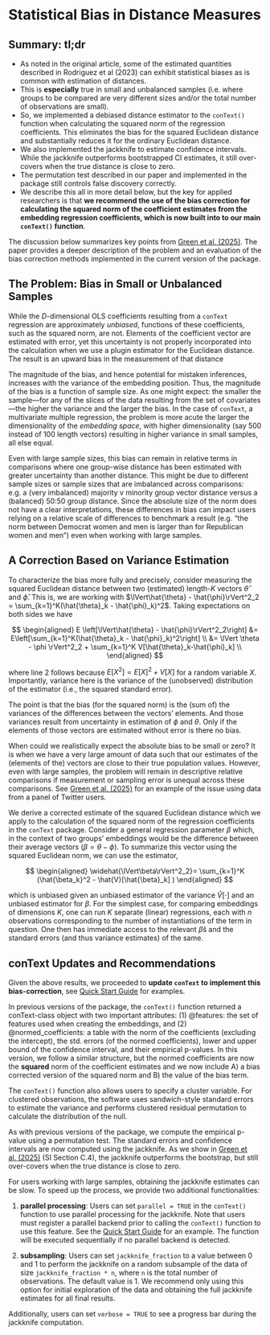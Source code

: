 Statistical Bias in Distance Measures
================

## Summary: tl;dr

- As noted in the original article, some of the estimated quantities
  described in Rodriguez et al (2023) can exhibit statistical biases as
  is common with estimation of distances.
- This is **especially** true in small and unbalanced samples
  (i.e. where groups to be compared are very different sizes and/or the
  total number of observations are small).
- So, we implemented a debiased distance estimator to the `conText()`
  function when calculating the squared norm of the regression
  coefficients. This eliminates the bias for the squared Euclidean
  distance and substantially reduces it for the ordinary Euclidean
  distance.
- We also implemented the jackknife to estimate confidence intervals.
  While the jackknife outperforms bootstrapped CI estimates, it still
  over-covers when the true distance is close to zero.
- The permutation test described in our paper and implemented in the
  package still controls false discovery correctly.
- We describe this all in more detail below, but the key for applied
  researchers is that **we recommend the use of the bias correction for
  calculating the squared norm of the coefficient estimates from the
  embedding regression coefficients, which is now built into to our main
  `conText()` function**.

The discussion below summarizes key points from [Green et
al. (2025)](https://www.cambridge.org/core/journals/political-analysis/article/measuring-distances-in-high-dimensional-spaces/88126F4A48F121387D249C1856C3665B).
The paper provides a deeper description of the problem and an evaluation
of the bias correction methods implemented in the current version of the
package.

## The Problem: Bias in Small or Unbalanced Samples

While the *D*-dimensional OLS coefficients resulting from a `conText`
regression are approximately *unbiased*, functions of these
coefficients, such as the squared norm, are not. Elements of the
coefficient vector are estimated with error, yet this uncertainty is not
properly incorporated into the calculation when we use a plugin
estimator for the Euclidean distance. The result is an upward bias in
the measurement of that distance

The magnitude of the bias, and hence potential for mistaken inferences,
increases with the variance of the embedding position. Thus, the
magnitude of the bias is a function of sample size. As one might expect:
the smaller the sample—for any of the slices of the data resulting from
the set of covariates—the higher the variance and the larger the bias.
In the case of `conText`, a multivariate multiple regression, the
problem is more acute the larger the dimensionality of the *embedding
space*, with higher dimensionality (say 500 instead of 100 length
vectors) resulting in higher variance in small samples, all else equal.

Even with large sample sizes, this bias can remain in relative terms in
comparisons where one group-wise distance has been estimated with
greater uncertainty than another distance. This might be due to
different sample sizes or sample sizes that are imbalanced across
comparisons: e.g. a (very imbalanced) majority v minority group vector
distance versus a (balanced) 50:50 group distance. Since the absolute
size of the norm does not have a clear interpretations, these
differences in bias can impact users relying on a relative scale of
differences to benchmark a result (e.g. “the norm between Democrat women
and men is larger than for Republican women and men”) even when working
with large samples.

## A Correction Based on Variance Estimation

To characterize the bias more fully and precisely, consider measuring
the squared Euclidean distance between two (estimated) length-$K$
vectors $\hat{\theta} \text{ and } \hat{\phi}$. This is, we are working
with
$\lVert\hat{\theta} - \hat{\phi}\rVert^2_2 = \sum_{k=1}^K(\hat{\theta}_k - \hat{\phi}_k)^2$.
Taking expectations on both sides we have

$$
\begin{aligned}
E \left[\lVert\hat{\theta} - \hat{\phi}\rVert^2_2\right] &= E\left[\sum_{k=1}^K(\hat{\theta}_k - \hat{\phi}_k)^2\right] \\
&= \lVert \theta - \phi \rVert^2_2 + \sum_{k=1}^K V[\hat{\theta}_k-\hat{\phi}_k] \\
\end{aligned}
$$

where line 2 follows because $E[X^2] = E[X]^2 + V[X]$ for a random
variable $X$. Importantly, variance here is the variance of the
(unobserved) distribution of the estimator (i.e., the squared standard
error).

The point is that the bias (for the squared norm) is the (sum of) the
variances of the differences between the vectors’ elements. And those
variances result from uncertainty in estimation of $\phi$ and $\theta$.
Only if the elements of those vectors are estimated without error is
there no bias.

When could we realistically expect the absolute bias to be small or
zero? It is when we have a very large amount of data such that our
estimates of the (elements of the) vectors are close to their true
population values. However, even with large samples, the problem will
remain in descriptive relative comparisons if measurement or sampling
error is unequal across these comparisons. See [Green et
al. (2025)](https://www.cambridge.org/core/journals/political-analysis/article/measuring-distances-in-high-dimensional-spaces/88126F4A48F121387D249C1856C3665B)
for an example of the issue using data from a panel of Twitter users.

We derive a corrected estimate of the squared Euclidean distance which
we apply to the calculation of the squared norm of the regression
coefficients in the `conText` package. Consider a general regression
parameter $\beta$ which, in the context of two groups’ embeddings would
be the difference between their average vectors ($\beta=\theta - \phi$).
To summarize this vector using the squared Euclidean norm, we can use
the estimator,

$$
\begin{aligned}
\widehat{\lVert\beta\rVert^2_2}= \sum_{k=1}^K (\hat{\beta_k}^2 - \hat{V}[\hat{\beta}_k] )
\end{aligned}
$$

which is unbiased given an unbiased estimator of the variance
$\hat{V}[\cdot]$ and an unbiased estimator for $\beta$. For the simplest
case, for comparing embeddings of dimensions $K$, one can run $K$
separate (linear) regressions, each with $n$ observations corresponding
to the number of instantiations of the term in question. One then has
immediate access to the relevant $\hat{\beta}$s and the standard errors
(and thus variance estimates) of the same.

## conText Updates and Recommendations

Given the above results, we proceeded to **update `conText` to implement
this bias-correction**, see [Quick Start
Guide](https://github.com/prodriguezsosa/conText/blob/master/vignettes/quickstart.md)
for examples.

In previous versions of the package, the `conText()` function returned a
conText-class object with two important attributes: (1) @features: the
set of features used when creating the embeddings, and (2)
@normed_coefficients: a table with the norm of the coefficients
(excluding the intercept), the std. errors (of the normed coefficients),
lower and upper bound of the confidence interval, and their empirical
p-values. In this version, we follow a similar structure, but the normed
coefficients are now the **squared** norm of the coefficient estimates
and we now include A) a bias corrected version of the squared norm and
B) the value of the bias term.

The `conText()` function also allows users to specify a cluster
variable. For clustered observations, the software uses sandwich-style
standard errors to estimate the variance and performs clustered residual
permutation to calculate the distribution of the null.

As with previous versions of the package, we compute the empirical
p-value using a permutation test. The standard errors and confidence
intervals are now computed using the jackknife. As we show in [Green et
al. (2025)](https://www.cambridge.org/core/journals/political-analysis/article/measuring-distances-in-high-dimensional-spaces/88126F4A48F121387D249C1856C3665B)
(SI Section C.4), the jackknife outperforms the bootstrap, but still
over-covers when the true distance is close to zero.

For users working with large samples, obtaining the jackknife estimates
can be slow. To speed up the process, we provide two additional
functionalities:

1.  **parallel processing**: Users can set `parallel = TRUE` in the
    `conText()` function to use parallel processing for the jackknife.
    Note that users must register a parallel backend prior to calling
    the `conText()` function to use this feature. See the [Quick Start
    Guide](https://github.com/prodriguezsosa/conText/blob/master/vignettes/quickstart.md)
    for an example. The function will be executed sequentially if no
    parallel backend is detected.

2.  **subsampling**: Users can set `jackknife_fraction` to a value
    between 0 and 1 to perform the jackknife on a random subsample of
    the data of size `jackknife_fraction * n`, where `n` is the total
    number of observations. The default value is 1. We recommend only
    using this option for initial exploration of the data and obtaining
    the full jackknife estimates for all final results.

Additionally, users can set `verbose = TRUE` to see a progress bar
during the jackknife computation.
